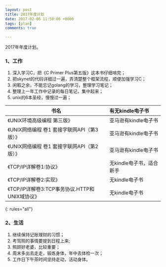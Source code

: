```yaml
---
layout: post
title: 2017年度计划
date: 2017-02-06 11:50:00 +0800
tags: [plan]
comments: true

---
```


2017年年度计划。


### 1、工作
1. 深入学习C，把《C Primer Plus第五版》这本书仔细啃完；
2. 把skynet的代码详细过一遍，弄清楚整个框架流程，顺便加强学习C；
3. 闲暇之余，不能忘记golang的学习，整理学习笔记；
4. 整理上一年工作中记录的每日笔记，集中起来；
5. unix的6本圣经，慢慢过一遍；

| 书名        	                               | 有无kindle电子书           				|
| -------------------------------------------- |:---------------------------------------|
| 《UNIX环境高级编程 第三版》                    | 亚马逊有kindle电子书 					|
| 《UNIX网络编程 卷1 套接字联网API（第3版）》     | 亚马逊有kindle电子书 					|
| 《UNIX网络编程 卷1 套接字联网API（第2版）》     | 亚马逊有kindle电子书 					|
| 《TCP/IP详解卷1:协议》 						   | 无kindle电子书，适合新手 				|
| 《TCP/IP详解卷2:实现》                 		   | 无kindle电子书 							|
| 《TCP/IP详解卷3:TCP事务协议.HTTP和UNIX域协议》 | 无kindle电子书 							|
{: rules="all"}

### 2、生活
1. 继续保持记账理财的习惯；
2. 考驾照的事情要提到日程上来;
3. 照顾好老婆，比较重要；
4. 周末多出去走走，锻炼身体，年中去体检一次；
5. 工作日下午茶时间坚持走动，活动身体。